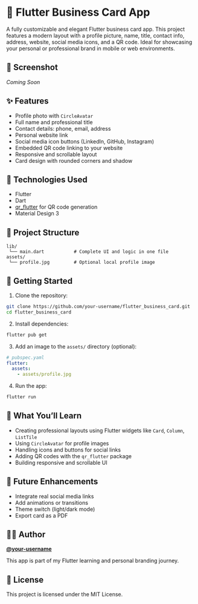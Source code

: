 # 💼 Flutter Business Card App

A fully customizable and elegant Flutter business card app. This project features a modern layout with a profile picture, name, title, contact info, address, website, social media icons, and a QR code. Ideal for showcasing your personal or professional brand in mobile or web environments.

## 📸 Screenshot

*Coming Soon*

## ✨ Features

- Profile photo with `CircleAvatar`
- Full name and professional title
- Contact details: phone, email, address
- Personal website link
- Social media icon buttons (LinkedIn, GitHub, Instagram)
- Embedded QR code linking to your website
- Responsive and scrollable layout
- Card design with rounded corners and shadow

## 🚀 Technologies Used

- Flutter
- Dart
- [qr_flutter](https://pub.dev/packages/qr_flutter) for QR code generation
- Material Design 3

## 📁 Project Structure

```
lib/
 └── main.dart           # Complete UI and logic in one file
assets/
 └── profile.jpg         # Optional local profile image
```

## 🔧 Getting Started

1. Clone the repository:

```bash
git clone https://github.com/your-username/flutter_business_card.git
cd flutter_business_card
```

2. Install dependencies:

```bash
flutter pub get
```

3. Add an image to the `assets/` directory (optional):

```yaml
# pubspec.yaml
flutter:
  assets:
    - assets/profile.jpg
```

4. Run the app:

```bash
flutter run
```

## 🧠 What You’ll Learn

- Creating professional layouts using Flutter widgets like `Card`, `Column`, `ListTile`
- Using `CircleAvatar` for profile images
- Handling icons and buttons for social links
- Adding QR codes with the `qr_flutter` package
- Building responsive and scrollable UI

## 🔮 Future Enhancements

- Integrate real social media links
- Add animations or transitions
- Theme switch (light/dark mode)
- Export card as a PDF

## 👨‍💻 Author

**[@your-username](https://github.com/your-username)**

This app is part of my Flutter learning and personal branding journey.

## 📝 License

This project is licensed under the MIT License.

